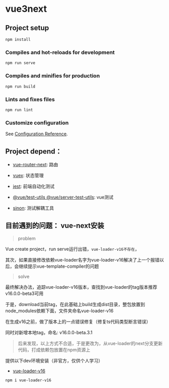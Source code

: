 # vue3next

## Project setup
```
npm install
```

### Compiles and hot-reloads for development
```
npm run serve
```

### Compiles and minifies for production
```
npm run build
```

### Lints and fixes files
```
npm run lint
```

### Customize configuration
See [Configuration Reference](https://cli.vuejs.org/config/).

## Project depend：
- [vue-router-next](https://github.com/vuejs/vue-router-next): 路由

- [vuex](https://github.com/vuejs/vuex): 状态管理

- [jest](https://github.com/facebook/jest): 前端自动化测试

- [@vue/test-utils @vue/server-test-utils](https://github.com/vuejs/vue-test-utils): vue测试


- [sinon](https://github.com/sinonjs/sinon): 测试解耦工具


    
    

## 目前遇到的问题： vue-next安装

> problem

Vue create project，run serve运行出错，`vue-loader-v16不存在`，

其次，如果直接修改依赖vue-loader名字为vue-loader-v16解决了上一个报错以后，会继续提示vue-template-compiler的问题

> solve

最终解决办法，追踪vue-loader-v16版本，查找到vue-loader的tag版本推荐v16.0.0-beta3可用

于是，download当前tag，在此基础上build生成dist目录，整包放置到node_modules依赖下面，文件夹命名vue-loader-v16

在生成v16之前，做了版本上的一点错误修复（修复ts代码类型断言错误）

同时对新增本地tag，命名: v16.0.0-beta.3.1

> 后来发现，以上方式不合适，于是更改为，从vue-loader的next分支更新代码，打成依赖包放置在npm资源上

提供以下dev环境安装（非官方，仅供个人学习）

- [vue-loader-v16](https://www.npmjs.com/package/vue-loader-v16)

```sh
npm i vue-loader-v16
```
